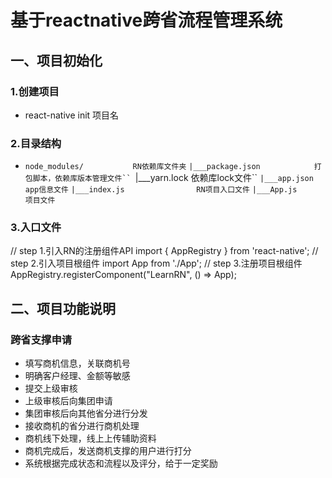 # 基于reactnative跨省流程管理系统
## 一、项目初始化
### 1.创建项目
* react-native init 项目名
### 2.目录结构
* `node_modules/           RN依赖库文件夹`
    `|___package.json            打包脚本，依赖库版本管理文件``
    `|___yarn.lock               依赖库lock文件``
    `|___app.json                app信息文件`
    `|___index.js                RN项目入口文件`
    `|___App.js                  项目文件`
### 3.入口文件
// step 1.引入RN的注册组件API
import { AppRegistry } from 'react-native';
// step 2.引入项目根组件
import App from './App';
// step 3.注册项目根组件
AppRegistry.registerComponent("LearnRN", () => App);
## 二、项目功能说明
### 跨省支撑申请
* 填写商机信息，关联商机号
* 明确客户经理、金额等敏感
* 提交上级审核
* 上级审核后向集团申请
* 集团审核后向其他省分进行分发
* 接收商机的省分进行商机处理
* 商机线下处理，线上上传辅助资料
* 商机完成后，发送商机支撑的用户进行打分
* 系统根据完成状态和流程以及评分，给于一定奖励

